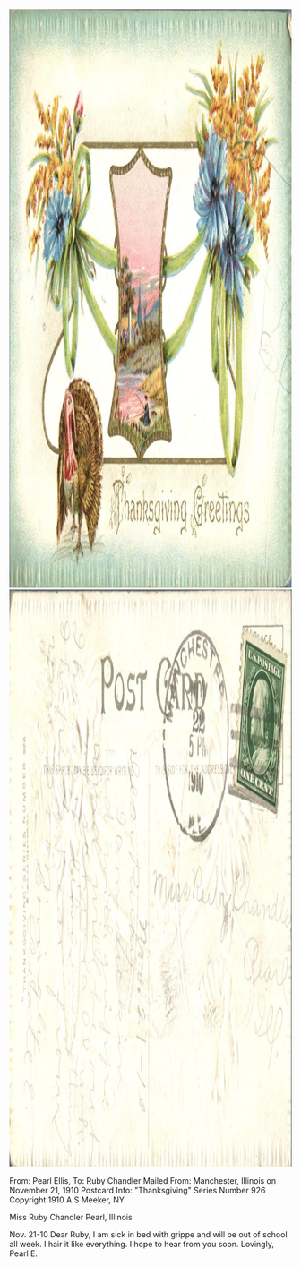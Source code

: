 <html><body><img class="alignnone size-full wp-image-1133" src="/wp-content/uploads/2014/06/postcard-2014-20140605_11433200_0492.jpg" alt="postcard-2014-20140605_11433200_0492" width="1518" height="1034"> <img class="alignnone size-full wp-image-1134" src="/wp-content/uploads/2014/06/postcard-2014-20140605_11434637_0493.jpg" alt="postcard-2014-20140605_11434637_0493" width="1552" height="1031">

From: Pearl Ellis, To: Ruby Chandler
Mailed From: Manchester, Illinois on November 21, 1910
Postcard Info: "Thanksgiving" Series Number 926 Copyright 1910 A.S Meeker, NY

Miss Ruby Chandler
Pearl, Illinois

Nov. 21-10
Dear Ruby,
I am sick in bed with grippe and will be out of school all week. I hair it like everything. I hope to hear from you soon.
Lovingly,
Pearl E.</body></html>